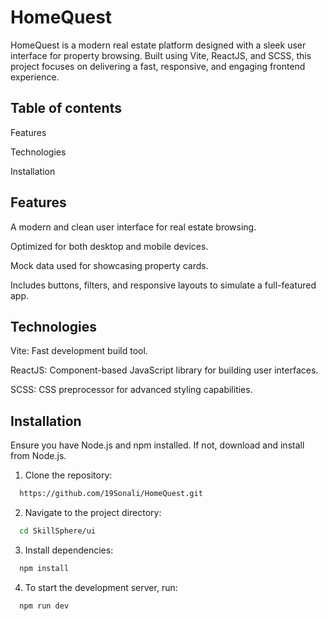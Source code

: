 
# HomeQuest

HomeQuest is a modern real estate platform designed with a sleek user interface for property browsing. Built using Vite, ReactJS, and SCSS, this project focuses on delivering a fast, responsive, and engaging frontend experience.





## Table of contents


Features

Technologies

Installation


## Features

A modern and clean user interface for real estate browsing.

Optimized for both desktop and mobile devices.

Mock data used for showcasing property cards.

Includes buttons, filters, and responsive layouts to simulate a full-featured app.
## Technologies

Vite: Fast development build tool.

ReactJS: Component-based JavaScript library for building user interfaces.

SCSS: CSS preprocessor for advanced styling capabilities.
## Installation

Ensure you have Node.js and npm installed. If not, download and install from Node.js.

1. Clone the repository:

```bash
  https://github.com/19Sonali/HomeQuest.git
```
2. Navigate to the project directory:

```bash
  cd SkillSphere/ui
```
3. Install dependencies:

```bash
  npm install
```
4. To start the development server, run:

```bash
  npm run dev
```
    
